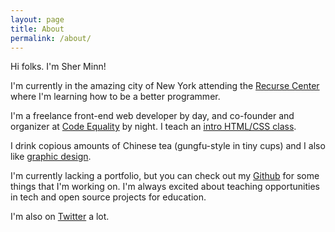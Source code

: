 ```yaml
---
layout: page
title: About
permalink: /about/
---
```


Hi folks. I'm Sher Minn!

I'm currently in the amazing city of New York attending the [Recurse Center](http://recurse.com) where I'm learning how to be a better programmer.

I'm a freelance front-end web developer by day, and co-founder and organizer at [Code Equality](http://codeequality.org) by night. I teach an [intro HTML/CSS class](http://codeequality.org/2014/06/16/introduction-to-htmlcss.html). 

I drink copious amounts of Chinese tea (gungfu-style in tiny cups) and I also like [graphic design](http://behance.net/piratefsh). 

I'm currently lacking a portfolio, but you can check out my [Github](http://github.com/piratefsh) for some things that I'm working on. I'm always excited about teaching opportunities in tech and open source projects for education.

I'm also on [Twitter](http://twitter.com/piratefsh) a lot.